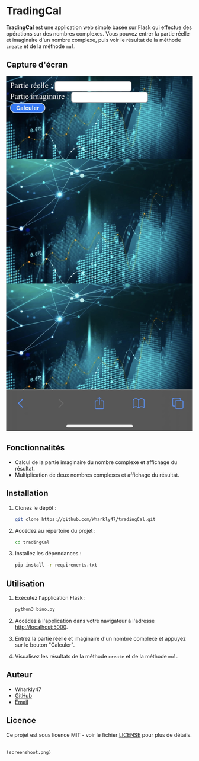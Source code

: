 # TradingCal

**TradingCal** est une application web simple basée sur Flask qui effectue des opérations sur des nombres complexes. Vous pouvez entrer la partie réelle et imaginaire d'un nombre complexe, puis voir le résultat de la méthode `create` et de la méthode `mul`.

## Capture d'écran

![Capture d'écran de TradingCal](screenshot.png)

## Fonctionnalités

- Calcul de la partie imaginaire du nombre complexe et affichage du résultat.
- Multiplication de deux nombres complexes et affichage du résultat.

## Installation

1. Clonez le dépôt :
   ```bash
   git clone https://github.com/Wharkly47/tradingCal.git
   ```

2. Accédez au répertoire du projet :
   ```bash
   cd tradingCal
   ```

3. Installez les dépendances :
   ```bash
   pip install -r requirements.txt
   ```

## Utilisation

1. Exécutez l'application Flask :
   ```bash
   python3 bino.py
   ```

2. Accédez à l'application dans votre navigateur à l'adresse [http://localhost:5000](http://localhost:5000).

3. Entrez la partie réelle et imaginaire d'un nombre complexe et appuyez sur le bouton "Calculer".

4. Visualisez les résultats de la méthode `create` et de la méthode `mul`.

## Auteur

- Wharkly47
- [GitHub](https://github.com/Wharkly47)
- [Email](mailto:wharklya@gmail.com)

## Licence

Ce projet est sous licence MIT - voir le fichier [LICENSE](LICENSE) pour plus de détails.
```

(screenshoot.png)
